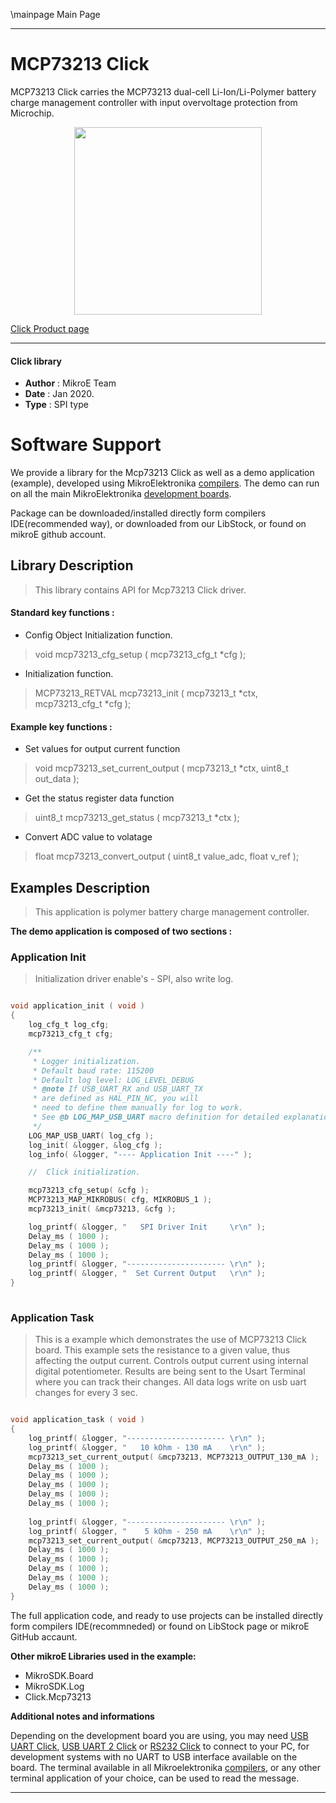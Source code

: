 \mainpage Main Page
 
 

---
# MCP73213 Click

MCP73213 Click carries the MCP73213 dual-cell Li-Ion/Li-Polymer battery charge management controller with input overvoltage protection from Microchip.

<p align="center">
  <img src="https://download.mikroe.com/images/click_for_ide/mcp73213_click.png" height=300px>
</p>

[Click Product page](https://www.mikroe.com/mcp73213-click)

---


#### Click library 

- **Author**        : MikroE Team
- **Date**          : Jan 2020.
- **Type**          : SPI type


# Software Support

We provide a library for the Mcp73213 Click 
as well as a demo application (example), developed using MikroElektronika 
[compilers](https://shop.mikroe.com/compilers). 
The demo can run on all the main MikroElektronika [development boards](https://shop.mikroe.com/development-boards).

Package can be downloaded/installed directly form compilers IDE(recommended way), or downloaded from our LibStock, or found on mikroE github account. 

## Library Description

> This library contains API for Mcp73213 Click driver.

#### Standard key functions :

- Config Object Initialization function.
> void mcp73213_cfg_setup ( mcp73213_cfg_t *cfg ); 
 
- Initialization function.
> MCP73213_RETVAL mcp73213_init ( mcp73213_t *ctx, mcp73213_cfg_t *cfg );

#### Example key functions :

- Set values for output current function
> void mcp73213_set_current_output ( mcp73213_t *ctx, uint8_t out_data );
 
- Get the status register data function
> uint8_t mcp73213_get_status ( mcp73213_t *ctx );

- Convert ADC value to volatage
> float mcp73213_convert_output ( uint8_t value_adc, float v_ref );

## Examples Description

> This application is polymer battery charge management controller.

**The demo application is composed of two sections :**

### Application Init 

> Initialization driver enable's - SPI, also write log.

```c

void application_init ( void )
{
    log_cfg_t log_cfg;
    mcp73213_cfg_t cfg;

    /** 
     * Logger initialization.
     * Default baud rate: 115200
     * Default log level: LOG_LEVEL_DEBUG
     * @note If USB_UART_RX and USB_UART_TX 
     * are defined as HAL_PIN_NC, you will 
     * need to define them manually for log to work. 
     * See @b LOG_MAP_USB_UART macro definition for detailed explanation.
     */
    LOG_MAP_USB_UART( log_cfg );
    log_init( &logger, &log_cfg );
    log_info( &logger, "---- Application Init ----" );

    //  Click initialization.

    mcp73213_cfg_setup( &cfg );
    MCP73213_MAP_MIKROBUS( cfg, MIKROBUS_1 );
    mcp73213_init( &mcp73213, &cfg );

    log_printf( &logger, "   SPI Driver Init     \r\n" );
    Delay_ms ( 1000 );
    Delay_ms ( 1000 );
    Delay_ms ( 1000 );
    log_printf( &logger, "---------------------- \r\n" );
    log_printf( &logger, "  Set Current Output   \r\n" );
}
  
```

### Application Task

> This is a example which demonstrates the use of MCP73213 Click board.
> This example sets the resistance to a given value, thus affecting the output current.
> Controls output current using internal digital potentiometer.
> Results are being sent to the Usart Terminal where you can track their changes.
> All data logs write on usb uart changes for every 3 sec.

```c

void application_task ( void )
{
    log_printf( &logger, "---------------------- \r\n" );
    log_printf( &logger, "   10 kOhm - 130 mA    \r\n" );
    mcp73213_set_current_output( &mcp73213, MCP73213_OUTPUT_130_mA );
    Delay_ms ( 1000 );
    Delay_ms ( 1000 );
    Delay_ms ( 1000 );
    Delay_ms ( 1000 );
    Delay_ms ( 1000 );
    
    log_printf( &logger, "---------------------- \r\n" );
    log_printf( &logger, "    5 kOhm - 250 mA    \r\n" );
    mcp73213_set_current_output( &mcp73213, MCP73213_OUTPUT_250_mA );
    Delay_ms ( 1000 );
    Delay_ms ( 1000 );
    Delay_ms ( 1000 );
    Delay_ms ( 1000 );
    Delay_ms ( 1000 );
}

```

The full application code, and ready to use projects can be  installed directly form compilers IDE(recommneded) or found on LibStock page or mikroE GitHub accaunt.

**Other mikroE Libraries used in the example:** 

- MikroSDK.Board
- MikroSDK.Log
- Click.Mcp73213

**Additional notes and informations**

Depending on the development board you are using, you may need 
[USB UART Click](https://shop.mikroe.com/usb-uart-click), 
[USB UART 2 Click](https://shop.mikroe.com/usb-uart-2-click) or 
[RS232 Click](https://shop.mikroe.com/rs232-click) to connect to your PC, for 
development systems with no UART to USB interface available on the board. The 
terminal available in all Mikroelektronika 
[compilers](https://shop.mikroe.com/compilers), or any other terminal application 
of your choice, can be used to read the message.



---
